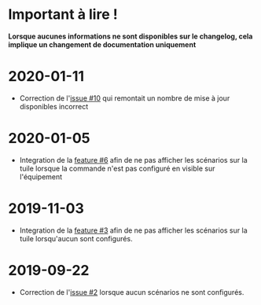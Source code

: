 # Important à lire !

__Lorsque aucunes informations ne sont disponibles sur le changelog, cela implique un changement de documentation uniquement__

# 2020-01-11

- Correction de l'[issue #10](https://github.com/mguyard/Jeedom-Diagral_eOne/issues/10) qui remontait un nombre de mise à jour disponibles incorrect

# 2020-01-05

- Integration de la [feature #6](https://github.com/mguyard/Jeedom-Diagral_eOne/issues/6) afin de ne pas afficher les scénarios sur la tuile lorsque la commande n'est pas configuré en visible sur l'équipement

# 2019-11-03

- Integration de la [feature #3](https://github.com/mguyard/Jeedom-Diagral_eOne/issues/3) afin de ne pas afficher les scénarios sur la tuile lorsqu'aucun sont configurés.

# 2019-09-22

- Correction de l'[issue #2](https://github.com/mguyard/Jeedom-Diagral_eOne/issues/2) lorsque aucun scénarios ne sont configurés.
